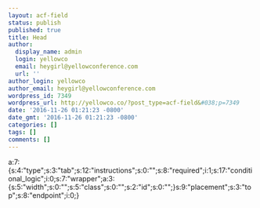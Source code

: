 ```yaml
---
layout: acf-field
status: publish
published: true
title: Head
author:
  display_name: admin
  login: yellowco
  email: heygirl@yellowconference.com
  url: ''
author_login: yellowco
author_email: heygirl@yellowconference.com
wordpress_id: 7349
wordpress_url: http://yellowco.co/?post_type=acf-field&#038;p=7349
date: '2016-11-26 01:21:23 -0800'
date_gmt: '2016-11-26 01:21:23 -0800'
categories: []
tags: []
comments: []
---
```

<p>a:7:{s:4:"type";s:3:"tab";s:12:"instructions";s:0:"";s:8:"required";i:1;s:17:"conditional_logic";i:0;s:7:"wrapper";a:3:{s:5:"width";s:0:"";s:5:"class";s:0:"";s:2:"id";s:0:"";}s:9:"placement";s:3:"top";s:8:"endpoint";i:0;}</p>
